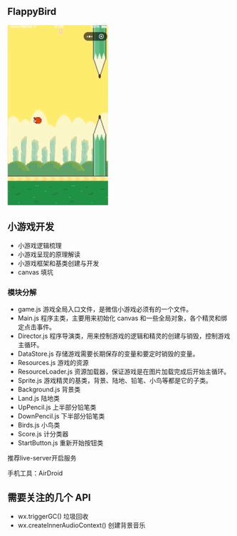 ## FlappyBird
![](./flappyBird.PNG)
## 小游戏开发
- 小游戏逻辑梳理
- 小游戏呈现的原理解读
- 小游戏框架和基类创建与开发
- canvas 填坑

### 模块分解
- game.js 游戏全局入口文件，是微信小游戏必须有的一个文件。
- Main.js 程序主类，主要用来初始化 canvas 和一些全局对象，各个精灵和绑定点击事件。
- Director.js 程序导演类，用来控制游戏的逻辑和精灵的创建与销毁，控制游戏主循环。
- DataStore.js 存储游戏需要长期保存的变量和要定时销毁的变量。
- Resources.js 游戏的资源
- ResourceLoader.js 资源加载器，保证游戏是在图片加载完成后开始主循环。
- Sprite.js 游戏精灵的基类，背景、陆地、铅笔、小鸟等都是它的子类。
- Background.js 背景类
- Land.js 陆地类
- UpPencil.js 上半部分铅笔类
- DownPencil.js 下半部分铅笔类
- Birds.js 小鸟类
- Score.js 计分类器
- StartButton.js 重新开始按钮类

推荐live-server开启服务

手机工具：AirDroid

## 需要关注的几个 API
- wx.triggerGC() 垃圾回收
- wx.createInnerAudioContext() 创建背景音乐